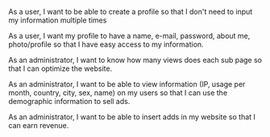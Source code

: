 
As a user, I want to be able to create a profile so that I don't need to input my information multiple times

As a user, I want my profile to have a name, e-mail, password, about me, photo/profile so that I have easy access to my information.

As an administrator, I want to know how many views does each sub page so that I can optimize the website.

As an administrator, I want to be able to view information (IP, usage per month, country, city, sex, name) on my users so that I can use the demographic information to sell ads.

As an administrator, I want to be able to insert adds in my website so that I can earn revenue.